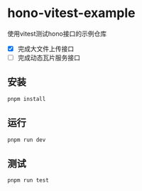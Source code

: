# hono-vitest-example

使用vitest测试hono接口的示例仓库

- [x] 完成大文件上传接口
- [ ] 完成动态瓦片服务接口

## 安装

```bash 
pnpm install
```

## 运行

```bash
pnpm run dev
```

## 测试
```bash
pnpm run test
```

